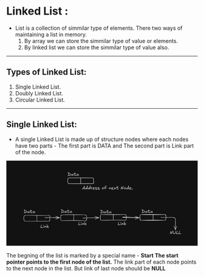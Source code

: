 # Linked List :
 - List is a collection of simmilar type of elements. There two ways of maintaining a list in memory.
   1. By array we can store the simmilar type of value or elements.
   2. By linked list we can store the simmilar type of value also.

---

## Types of Linked List:
 1. Single Linked List. 
 2. Doubly Linked List.
 3. Circular Linked List.

---

 ## Single Linked List:
   - A single Linked List is made up of structure nodes where each nodes have two parts - The first part is DATA and The second part is Link part of the node.

![Single linked list node structure](Linked_list_structure.png)

   The begning of the list is marked by a special name - **Start The start pointer points to the first node of the list.**
   The link part of each node points to the next node in the list. But link of last node should be **NULL**
